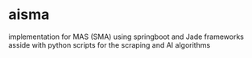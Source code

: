# aisma
implementation for MAS (SMA) using springboot and Jade frameworks asside with python scripts for the scraping and AI algorithms
